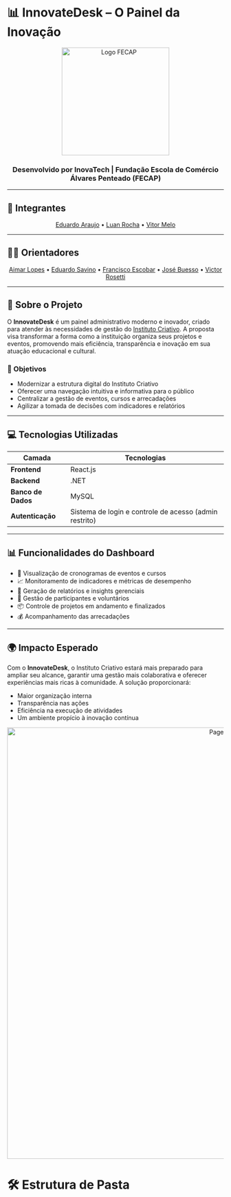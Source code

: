 # 📊 InnovateDesk – O Painel da Inovação

<p align="center">
  <a href="https://www.fecap.br/" target="_blank">
    <img src="https://github.com/user-attachments/assets/27727ad3-c71d-4bc5-99c5-c8b667173a81" alt="Logo FECAP" width="250"/>
  </a>
</p>

<h3 align="center">Desenvolvido por <strong>InovaTech</strong> | Fundação Escola de Comércio Álvares Penteado (FECAP)</h3>

---

## 👥 Integrantes

<p align="center">
  <a href="https://www.linkedin.com/in/eduardo-araujo-33a1a2278?utm_source=share&utm_campaign=share_via&utm_content=profile&utm_medium=ios_app" target="_blank">Eduardo Araujo</a> &bull;
  <a href="https://www.linkedin.com/in/luanroccha13?utm_source=share&utm_campaign=share_via&utm_content=profile&utm_medium=android_app" target="_blank">Luan Rocha</a> &bull;
  <a href="https://www.linkedin.com/in/oficialvitormelo/" target="_blank">Vitor Melo</a>
</p>

---

## 👨‍🏫 Orientadores

<p align="center">
  <a href="https://www.linkedin.com/in/aimarlopes/" target="_blank">Aimar Lopes</a> &bull;
  <a href="https://www.linkedin.com/in/eduardo-savino-gomes-77833a10/" target="_blank">Eduardo Savino</a> &bull;
  <a href="https://www.linkedin.com/in/francisco-escobar/" target="_blank">Francisco Escobar</a> &bull;
  <a href="https://www.linkedin.com/in/jbuesso/" target="_blank">José Buesso</a> &bull;
  <a href="https://www.linkedin.com/in/victorbarq/?originalSubdomain=br" target="_blank">Victor Rosetti</a>
</p>

---

## 🧠 Sobre o Projeto

O **InnovateDesk** é um painel administrativo moderno e inovador, criado para atender às necessidades de gestão do [Instituto Criativo](https://www.institutocriativo.com.br). A proposta visa transformar a forma como a instituição organiza seus projetos e eventos, promovendo mais eficiência, transparência e inovação em sua atuação educacional e cultural.

### 🎯 Objetivos

- Modernizar a estrutura digital do Instituto Criativo
- Oferecer uma navegação intuitiva e informativa para o público
- Centralizar a gestão de eventos, cursos e arrecadações
- Agilizar a tomada de decisões com indicadores e relatórios

---

## 💻 Tecnologias Utilizadas

| Camada         | Tecnologias |
|----------------|-------------|
| **Frontend**   | React.js    |
| **Backend**    | .NET        |
| **Banco de Dados** | MySQL   |
| **Autenticação** | Sistema de login e controle de acesso (admin restrito) |

---

## 📊 Funcionalidades do Dashboard

- 📅 Visualização de cronogramas de eventos e cursos  
- 📈 Monitoramento de indicadores e métricas de desempenho  
- 🧾 Geração de relatórios e insights gerenciais  
- 👥 Gestão de participantes e voluntários  
- 📦 Controle de projetos em andamento e finalizados  
- 💰 Acompanhamento das arrecadações  

---

## 🌍 Impacto Esperado

Com o **InnovateDesk**, o Instituto Criativo estará mais preparado para ampliar seu alcance, garantir uma gestão mais colaborativa e oferecer experiências mais ricas à comunidade. A solução proporcionará:

- Maior organização interna  
- Transparência nas ações  
- Eficiência na execução de atividades  
- Um ambiente propício à inovação contínua  


<p align="center">
 <img src="https://github.com/user-attachments/assets/0040ebea-0fac-49c3-800f-a4504b36dfba" alt="Page Inicial" width="1000"/> </p>

# 🛠 Estrutura de Pasta
